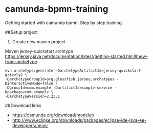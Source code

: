 # camunda-bpmn-training
Getting started with camunda bpmn. Step by step training.

##Setup project

1) Create new maven project

Maven jersey-quickstart archtype
https://jersey.java.net/documentation/latest/getting-started.html#new-from-archetype
```
mvn archetype:generate -DarchetypeArtifactId=jersey-quickstart-grizzly2 \
-DarchetypeGroupId=org.glassfish.jersey.archetypes -DinteractiveMode=false \
-DgroupId=com.example -DartifactId=simple-service -Dpackage=com.example \
-DarchetypeVersion=2.23.1
```

##Download links
- https://camunda.org/download/modeler/
- http://www.eclipse.org/downloads/packages/eclipse-ide-java-ee-developers/neonr
